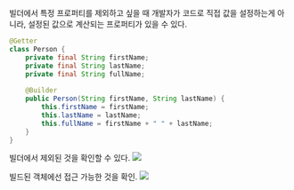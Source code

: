 빌더에서 특정 프로퍼티를 제외하고 싶을 때
개발자가 코드로 직접 값을 설정하는게 아니라, 설정된 값으로 계산되는 프로퍼티가 있을 수 있다.
```java
@Getter  
class Person {  
    private final String firstName;  
    private final String lastName;  
    private final String fullName;  
  
    @Builder  
    public Person(String firstName, String lastName) {  
        this.firstName = firstName;  
        this.lastName = lastName;  
        this.fullName = firstName + " " + lastName;  
    }  
}
```

빌더에서 제외된 것을 확인할 수 있다.
![](Pasted%20image%2020241101173153.png)

빌드된 객체에선 접근 가능한 것을 확인.
![](Pasted%20image%2020241101173302.png)